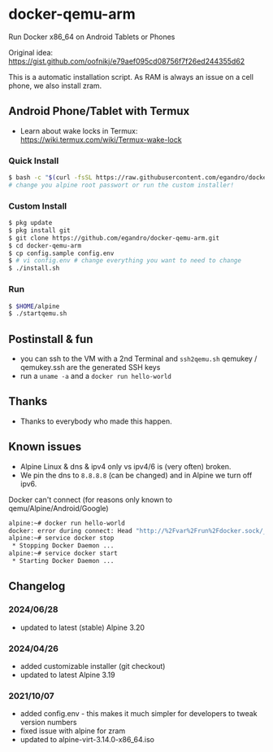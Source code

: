 # docker-qemu-arm

Run Docker x86_64 on Android Tablets or Phones

Original idea: <https://gist.github.com/oofnikj/e79aef095cd08756f7f26ed244355d62>

This is a automatic installation script. As RAM is always an issue on a cell phone, we also install zram.


## Android Phone/Tablet with Termux

- Learn about wake locks in Termux: <https://wiki.termux.com/wiki/Termux-wake-lock>

### Quick Install

```bash
$ bash -c "$(curl -fsSL https://raw.githubusercontent.com/egandro/docker-qemu-arm/master/termux-setup.sh)"
# change you alpine root passwort or run the custom installer!
```

### Custom Install

```bash
$ pkg update
$ pkg install git
$ git clone https://github.com/egandro/docker-qemu-arm.git
$ cd docker-qemu-arm
$ cp config.sample config.env
$ # vi config.env # change everything you want to need to change
$ ./install.sh
```

### Run

```bash
$ $HOME/alpine
$ ./startqemu.sh
```

## Postinstall & fun

- you can ssh to the VM with a 2nd Terminal and `ssh2qemu.sh` qemukey / qemukey.ssh are the generated SSH keys
- run a `uname -a` and a `docker run hello-world`

## Thanks

- Thanks to everybody who made this happen.

## Known issues

- Alpine Linux & dns & ipv4 only vs ipv4/6 is (very often) broken.
- We pin the dns to `8.8.8.8` (can be changed) and in Alpine we turn off ipv6.

Docker can't connect (for reasons only known to qemu/Alpine/Android/Google)

```bash
alpine:~# docker run hello-world
docker: error during connect: Head "http://%2Fvar%2Frun%2Fdocker.sock/_ping": read unix @->/var/run/docker.sock: read: connection reset by peer.
alpine:~# service docker stop
 * Stopping Docker Daemon ...                                                                                                                                              [ ok ]
alpine:~# service docker start
 * Starting Docker Daemon ...
```

## Changelog

### 2024/06/28

- updated to latest (stable) Alpine 3.20

### 2024/04/26

- added customizable installer (git checkout)
- updated to latest Alpine 3.19

### 2021/10/07

- added config.env - this makes it much simpler for developers to tweak version numbers
- fixed issue with alpine for zram
- updated to alpine-virt-3.14.0-x86_64.iso

